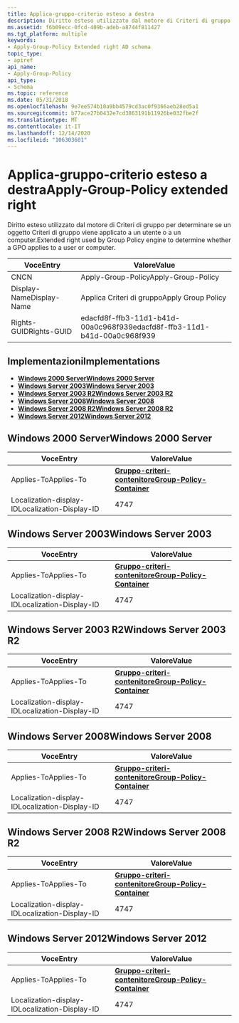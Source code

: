 ```yaml
---
title: Applica-gruppo-criterio esteso a destra
description: Diritto esteso utilizzato dal motore di Criteri di gruppo per determinare se un oggetto Criteri di gruppo viene applicato a un utente o a un computer.
ms.assetid: f6b09ecc-0fcd-409b-adeb-a8744f811427
ms.tgt_platform: multiple
keywords:
- Apply-Group-Policy Extended right AD schema
topic_type:
- apiref
api_name:
- Apply-Group-Policy
api_type:
- Schema
ms.topic: reference
ms.date: 05/31/2018
ms.openlocfilehash: 9e7ee574b10a9bb4579cd3ac0f9366aeb28ed5a1
ms.sourcegitcommit: b77ace27b0432e7cd3863191b11926be032fbe2f
ms.translationtype: MT
ms.contentlocale: it-IT
ms.lasthandoff: 12/14/2020
ms.locfileid: "106303601"
---
```

# <a name="apply-group-policy-extended-right"></a><span data-ttu-id="fe1f7-104">Applica-gruppo-criterio esteso a destra</span><span class="sxs-lookup"><span data-stu-id="fe1f7-104">Apply-Group-Policy extended right</span></span>

<span data-ttu-id="fe1f7-105">Diritto esteso utilizzato dal motore di Criteri di gruppo per determinare se un oggetto Criteri di gruppo viene applicato a un utente o a un computer.</span><span class="sxs-lookup"><span data-stu-id="fe1f7-105">Extended right used by Group Policy engine to determine whether a GPO applies to a user or computer.</span></span>



| <span data-ttu-id="fe1f7-106">Voce</span><span class="sxs-lookup"><span data-stu-id="fe1f7-106">Entry</span></span> | <span data-ttu-id="fe1f7-107">Valore</span><span class="sxs-lookup"><span data-stu-id="fe1f7-107">Value</span></span> |
|--------------|--------------------------------------|
| <span data-ttu-id="fe1f7-108">CN</span><span class="sxs-lookup"><span data-stu-id="fe1f7-108">CN</span></span>           | <span data-ttu-id="fe1f7-109">Apply-Group-Policy</span><span class="sxs-lookup"><span data-stu-id="fe1f7-109">Apply-Group-Policy</span></span>                   |
| <span data-ttu-id="fe1f7-110">Display-Name</span><span class="sxs-lookup"><span data-stu-id="fe1f7-110">Display-Name</span></span> | <span data-ttu-id="fe1f7-111">Applica Criteri di gruppo</span><span class="sxs-lookup"><span data-stu-id="fe1f7-111">Apply Group Policy</span></span>                   |
| <span data-ttu-id="fe1f7-112">Rights-GUID</span><span class="sxs-lookup"><span data-stu-id="fe1f7-112">Rights-GUID</span></span>  | <span data-ttu-id="fe1f7-113">edacfd8f-ffb3-11d1-b41d-00a0c968f939</span><span class="sxs-lookup"><span data-stu-id="fe1f7-113">edacfd8f-ffb3-11d1-b41d-00a0c968f939</span></span> |



## <a name="implementations"></a><span data-ttu-id="fe1f7-114">Implementazioni</span><span class="sxs-lookup"><span data-stu-id="fe1f7-114">Implementations</span></span>

-   [<span data-ttu-id="fe1f7-115">**Windows 2000 Server**</span><span class="sxs-lookup"><span data-stu-id="fe1f7-115">**Windows 2000 Server**</span></span>](#windows-2000-server)
-   [<span data-ttu-id="fe1f7-116">**Windows Server 2003**</span><span class="sxs-lookup"><span data-stu-id="fe1f7-116">**Windows Server 2003**</span></span>](#windows-server-2003)
-   [<span data-ttu-id="fe1f7-117">**Windows Server 2003 R2**</span><span class="sxs-lookup"><span data-stu-id="fe1f7-117">**Windows Server 2003 R2**</span></span>](#windows-server-2003-r2)
-   [<span data-ttu-id="fe1f7-118">**Windows Server 2008**</span><span class="sxs-lookup"><span data-stu-id="fe1f7-118">**Windows Server 2008**</span></span>](#windows-server-2008)
-   [<span data-ttu-id="fe1f7-119">**Windows Server 2008 R2**</span><span class="sxs-lookup"><span data-stu-id="fe1f7-119">**Windows Server 2008 R2**</span></span>](#windows-server-2008-r2)
-   [<span data-ttu-id="fe1f7-120">**Windows Server 2012**</span><span class="sxs-lookup"><span data-stu-id="fe1f7-120">**Windows Server 2012**</span></span>](#windows-server-2012)

## <a name="windows-2000-server"></a><span data-ttu-id="fe1f7-121">Windows 2000 Server</span><span class="sxs-lookup"><span data-stu-id="fe1f7-121">Windows 2000 Server</span></span>



| <span data-ttu-id="fe1f7-122">Voce</span><span class="sxs-lookup"><span data-stu-id="fe1f7-122">Entry</span></span> | <span data-ttu-id="fe1f7-123">Valore</span><span class="sxs-lookup"><span data-stu-id="fe1f7-123">Value</span></span> |
|-------------------------|---------------------------------------------------------------------|
| <span data-ttu-id="fe1f7-124">Applies-To</span><span class="sxs-lookup"><span data-stu-id="fe1f7-124">Applies-To</span></span>              | [<span data-ttu-id="fe1f7-125">**Gruppo-criteri-contenitore**</span><span class="sxs-lookup"><span data-stu-id="fe1f7-125">**Group-Policy-Container**</span></span>](c-grouppolicycontainer.md)<br/> |
| <span data-ttu-id="fe1f7-126">Localization-display-ID</span><span class="sxs-lookup"><span data-stu-id="fe1f7-126">Localization-Display-ID</span></span> | <span data-ttu-id="fe1f7-127">47</span><span class="sxs-lookup"><span data-stu-id="fe1f7-127">47</span></span>                                                                  |



## <a name="windows-server-2003"></a><span data-ttu-id="fe1f7-128">Windows Server 2003</span><span class="sxs-lookup"><span data-stu-id="fe1f7-128">Windows Server 2003</span></span>



| <span data-ttu-id="fe1f7-129">Voce</span><span class="sxs-lookup"><span data-stu-id="fe1f7-129">Entry</span></span> | <span data-ttu-id="fe1f7-130">Valore</span><span class="sxs-lookup"><span data-stu-id="fe1f7-130">Value</span></span> |
|-------------------------|---------------------------------------------------------------------|
| <span data-ttu-id="fe1f7-131">Applies-To</span><span class="sxs-lookup"><span data-stu-id="fe1f7-131">Applies-To</span></span>              | [<span data-ttu-id="fe1f7-132">**Gruppo-criteri-contenitore**</span><span class="sxs-lookup"><span data-stu-id="fe1f7-132">**Group-Policy-Container**</span></span>](c-grouppolicycontainer.md)<br/> |
| <span data-ttu-id="fe1f7-133">Localization-display-ID</span><span class="sxs-lookup"><span data-stu-id="fe1f7-133">Localization-Display-ID</span></span> | <span data-ttu-id="fe1f7-134">47</span><span class="sxs-lookup"><span data-stu-id="fe1f7-134">47</span></span>                                                                  |



## <a name="windows-server-2003-r2"></a><span data-ttu-id="fe1f7-135">Windows Server 2003 R2</span><span class="sxs-lookup"><span data-stu-id="fe1f7-135">Windows Server 2003 R2</span></span>



| <span data-ttu-id="fe1f7-136">Voce</span><span class="sxs-lookup"><span data-stu-id="fe1f7-136">Entry</span></span> | <span data-ttu-id="fe1f7-137">Valore</span><span class="sxs-lookup"><span data-stu-id="fe1f7-137">Value</span></span> |
|-------------------------|---------------------------------------------------------------------|
| <span data-ttu-id="fe1f7-138">Applies-To</span><span class="sxs-lookup"><span data-stu-id="fe1f7-138">Applies-To</span></span>              | [<span data-ttu-id="fe1f7-139">**Gruppo-criteri-contenitore**</span><span class="sxs-lookup"><span data-stu-id="fe1f7-139">**Group-Policy-Container**</span></span>](c-grouppolicycontainer.md)<br/> |
| <span data-ttu-id="fe1f7-140">Localization-display-ID</span><span class="sxs-lookup"><span data-stu-id="fe1f7-140">Localization-Display-ID</span></span> | <span data-ttu-id="fe1f7-141">47</span><span class="sxs-lookup"><span data-stu-id="fe1f7-141">47</span></span>                                                                  |



## <a name="windows-server-2008"></a><span data-ttu-id="fe1f7-142">Windows Server 2008</span><span class="sxs-lookup"><span data-stu-id="fe1f7-142">Windows Server 2008</span></span>



| <span data-ttu-id="fe1f7-143">Voce</span><span class="sxs-lookup"><span data-stu-id="fe1f7-143">Entry</span></span> | <span data-ttu-id="fe1f7-144">Valore</span><span class="sxs-lookup"><span data-stu-id="fe1f7-144">Value</span></span> |
|-------------------------|---------------------------------------------------------------------|
| <span data-ttu-id="fe1f7-145">Applies-To</span><span class="sxs-lookup"><span data-stu-id="fe1f7-145">Applies-To</span></span>              | [<span data-ttu-id="fe1f7-146">**Gruppo-criteri-contenitore**</span><span class="sxs-lookup"><span data-stu-id="fe1f7-146">**Group-Policy-Container**</span></span>](c-grouppolicycontainer.md)<br/> |
| <span data-ttu-id="fe1f7-147">Localization-display-ID</span><span class="sxs-lookup"><span data-stu-id="fe1f7-147">Localization-Display-ID</span></span> | <span data-ttu-id="fe1f7-148">47</span><span class="sxs-lookup"><span data-stu-id="fe1f7-148">47</span></span>                                                                  |



## <a name="windows-server-2008-r2"></a><span data-ttu-id="fe1f7-149">Windows Server 2008 R2</span><span class="sxs-lookup"><span data-stu-id="fe1f7-149">Windows Server 2008 R2</span></span>



| <span data-ttu-id="fe1f7-150">Voce</span><span class="sxs-lookup"><span data-stu-id="fe1f7-150">Entry</span></span> | <span data-ttu-id="fe1f7-151">Valore</span><span class="sxs-lookup"><span data-stu-id="fe1f7-151">Value</span></span> |
|-------------------------|---------------------------------------------------------------------|
| <span data-ttu-id="fe1f7-152">Applies-To</span><span class="sxs-lookup"><span data-stu-id="fe1f7-152">Applies-To</span></span>              | [<span data-ttu-id="fe1f7-153">**Gruppo-criteri-contenitore**</span><span class="sxs-lookup"><span data-stu-id="fe1f7-153">**Group-Policy-Container**</span></span>](c-grouppolicycontainer.md)<br/> |
| <span data-ttu-id="fe1f7-154">Localization-display-ID</span><span class="sxs-lookup"><span data-stu-id="fe1f7-154">Localization-Display-ID</span></span> | <span data-ttu-id="fe1f7-155">47</span><span class="sxs-lookup"><span data-stu-id="fe1f7-155">47</span></span>                                                                  |



## <a name="windows-server-2012"></a><span data-ttu-id="fe1f7-156">Windows Server 2012</span><span class="sxs-lookup"><span data-stu-id="fe1f7-156">Windows Server 2012</span></span>



| <span data-ttu-id="fe1f7-157">Voce</span><span class="sxs-lookup"><span data-stu-id="fe1f7-157">Entry</span></span> | <span data-ttu-id="fe1f7-158">Valore</span><span class="sxs-lookup"><span data-stu-id="fe1f7-158">Value</span></span> |
|-------------------------|---------------------------------------------------------------------|
| <span data-ttu-id="fe1f7-159">Applies-To</span><span class="sxs-lookup"><span data-stu-id="fe1f7-159">Applies-To</span></span>              | [<span data-ttu-id="fe1f7-160">**Gruppo-criteri-contenitore**</span><span class="sxs-lookup"><span data-stu-id="fe1f7-160">**Group-Policy-Container**</span></span>](c-grouppolicycontainer.md)<br/> |
| <span data-ttu-id="fe1f7-161">Localization-display-ID</span><span class="sxs-lookup"><span data-stu-id="fe1f7-161">Localization-Display-ID</span></span> | <span data-ttu-id="fe1f7-162">47</span><span class="sxs-lookup"><span data-stu-id="fe1f7-162">47</span></span>                                                                  |



 

 





